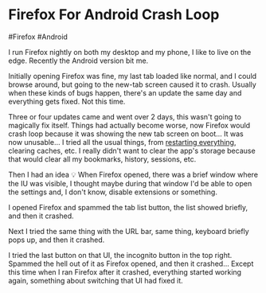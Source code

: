 # Firefox For Android Crash Loop

#Firefox
#Android

I run Firefox nightly on both my desktop and my phone, I like to live on the edge. Recently the Android version bit me.

Initially opening Firefox was fine, my last tab loaded like normal, and I could browse around, but going to the new-tab
screen caused it to crash. Usually when these kinds of bugs happen, there's an update the same day and everything gets
fixed. Not this time.

Three or four updates came and went over 2 days, this wasn't going to magically fix itself. Things had actually become
worse, now Firefox would crash loop because it was showing the new tab screen on boot… It was now unusable… I tried all
the usual things, from [restarting everything](https://www.youtube.com/watch?v=5UT8RkSmN4k), clearing caches, etc. I
really didn't want to clear the app's storage because that would clear all my bookmarks, history, sessions, etc.

Then I had an idea 💡 When Firefox opened, there was a brief window where the IU was visible, I thought maybe during
that window I'd be able to open the settings and, I don't know, disable extensions or something.

I opened Firefox and spammed the tab list button, the list showed briefly, and then it crashed.

Next I tried the same thing with the URL bar, same thing, keyboard briefly pops up, and then it crashed.

I tried the last button on that UI, the incognito button in the top right. Spammed the hell out of it as Firefox opened,
and then it crashed… Except this time when I ran Firefox after it crashed, everything started working again, something
about switching that UI had fixed it.
